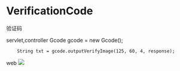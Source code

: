 # VerificationCode
验证码

servlet,controller
	Gcode gcode  = new Gcode();
	
        String txt = gcode.outputVerifyImage(125, 60, 4, response);

web
	<img id="img" src="IndexServlet" onclick="change()"></img>
	<script type="text/javascript">
		function change(){
			document.getElementById("img").src="IndexServlet?"+Math.random();
		}
		
